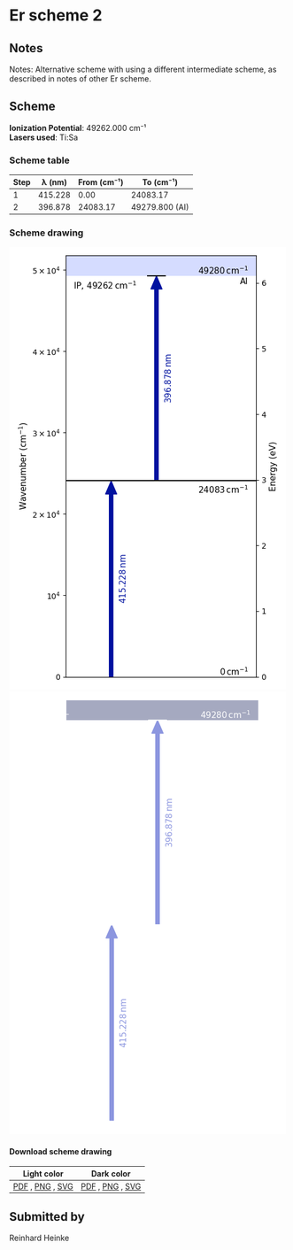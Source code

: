 # Er scheme 2

## Notes

Notes: Alternative scheme with using a different intermediate scheme, as described in notes of other Er scheme.





## Scheme

**Ionization Potential**: 49262.000 cm⁻¹  
**Lasers used**: Ti:Sa

### Scheme table

| Step | λ (nm)  | From (cm⁻¹) |   To (cm⁻¹)    |
| ---- | ------- | ----------- | -------------- |
| 1    | 415.228 | 0.00        | 24083.17       |
| 2    | 396.878 | 24083.17    | 49279.800 (AI) |


### Scheme drawing

![er scheme, light mode](er-002/er-002-light.png#only-light)
![er scheme, dark mode](er-002/er-002-dark-web.png#only-dark)

#### Download scheme drawing

|                                            Light color                                            |                                           Dark color                                           |
| ------------------------------------------------------------------------------------------------- | ---------------------------------------------------------------------------------------------- |
| [PDF](er-002/er-002-light.pdf) , [PNG](er-002/er-002-light.png) , [SVG](er-002/er-002-light.svg)  | [PDF](er-002/er-002-dark.pdf) , [PNG](er-002/er-002-dark.png) , [SVG](er-002/er-002-dark.svg)  |


## Submitted by

Reinhard Heinke

